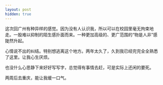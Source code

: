 ```yaml
---
layout: post
hidden: true
---
```

这次回广州有种异样的感觉。因为没有人认识我，所以可以在校园里毫无拘束地走。一股难以抑制的陌生感扑面而来。一种更加高级的、更广范围的“物是人非”感陡然升起。

心情说不出的纠结。特别想逃离这个地方。两年太久了，久到我已经完完全全熟悉了这里。让我心生厌烦。

也没什么心思静下来好好写写字，总觉得有事情去赶，可是实际上还闲的要死。

两周后去重庆，能让我缓一口气。